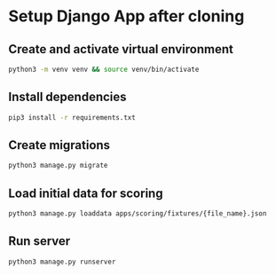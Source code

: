 # Setup Django App after cloning

## Create and activate virtual environment

```bash
python3 -m venv venv && source venv/bin/activate
```

## Install dependencies

```bash
pip3 install -r requirements.txt
```

## Create migrations

```bash
python3 manage.py migrate
```

## Load initial data for scoring
```bash
python3 manage.py loaddata apps/scoring/fixtures/{file_name}.json
```

## Run server

```bash
python3 manage.py runserver
```

